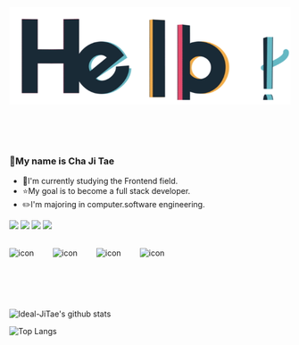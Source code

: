<img src="./img/hello.gif" />

<br><br><br>

### 👋My name is Cha Ji Tae
- 🔭I'm currently studying the Frontend field.  
- ⭐My goal is to become a full stack developer.  
- ✏️I'm majoring in computer.software engineering. 

<a href="https://www.notion.so/ideal-jitae/574437ec9dd5413db99572d6afda0cd3" target="_blank"><img src="https://img.shields.io/badge/Profile-f9af00?style=for-the-badge&logo=About.me&logoColor=white"/></a>
<a href="https://chajitae1023.github.io/" target="_blank"><img src="https://img.shields.io/badge/GitHubPages-222222?style=for-the-badge&logo=GitHubPages&logoColor=white"/></a>
<a href="https://www.instagram.com/daily_jitae/?hl=ko" target="_blank"><img src="https://img.shields.io/badge/Instagram-E4405F?style=for-the-badge&logo=Instagram&logoColor=white"/></a>
<a href="https://www.facebook.com/profile.php?id=100010915368820" target="_blank"><img src="https://img.shields.io/badge/Facebook-1877F2?style=for-the-badge&logo=Facebook&logoColor=white"/></a>

<br>

<div style="display: flex; align-items: flex-start;"><img src="https://techstack-generator.vercel.app/js-icon.svg" alt="icon" width="78" height="78" /><img src="https://techstack-generator.vercel.app/ts-icon.svg" alt="icon" width="78" height="78" /><img src="https://techstack-generator.vercel.app/react-icon.svg" alt="icon" width="78" height="78" /><img src="https://techstack-generator.vercel.app/github-icon.svg" alt="icon" width="78" height="78" /></div>
  

<br/>  
  
![Ideal-JiTae's github stats](https://github-readme-stats.vercel.app/api?username=Ideal-JiTae&show_icons=true&count_private=true&theme=react)

![Top Langs](https://github-readme-stats.vercel.app/api/top-langs/?username=Ideal-JiTae&layout=compact&theme=react)
